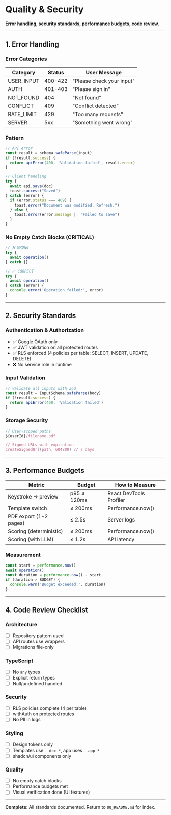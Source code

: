 # Quality & Security

**Error handling, security standards, performance budgets, code review.**

---

## 1. Error Handling

### Error Categories

| Category | Status | User Message |
|----------|--------|--------------|
| USER_INPUT | 400-422 | "Please check your input" |
| AUTH | 401-403 | "Please sign in" |
| NOT_FOUND | 404 | "Not found" |
| CONFLICT | 409 | "Conflict detected" |
| RATE_LIMIT | 429 | "Too many requests" |
| SERVER | 5xx | "Something went wrong" |

### Pattern

```typescript
// API error
const result = schema.safeParse(input)
if (!result.success) {
  return apiError(400, 'Validation failed', result.error)
}

// Client handling
try {
  await api.save(doc)
  toast.success("Saved")
} catch (error) {
  if (error.status === 409) {
    toast.error("Document was modified. Refresh.")
  } else {
    toast.error(error.message || "Failed to save")
  }
}
```

### No Empty Catch Blocks (CRITICAL)

```typescript
// ❌ WRONG
try {
  await operation()
} catch {}

// ✅ CORRECT
try {
  await operation()
} catch (error) {
  console.error('Operation failed:', error)
}
```

---

## 2. Security Standards

### Authentication & Authorization
- ✅ Google OAuth only
- ✅ JWT validation on all protected routes
- ✅ RLS enforced (4 policies per table: SELECT, INSERT, UPDATE, DELETE)
- ❌ No service role in runtime

### Input Validation
```typescript
// Validate all inputs with Zod
const result = InputSchema.safeParse(body)
if (!result.success) {
  return apiError(400, 'Validation failed')
}
```

### Storage Security
```typescript
// User-scoped paths
${userId}/filename.pdf

// Signed URLs with expiration
createSignedUrl(path, 604800) // 7 days
```

---

## 3. Performance Budgets

| Metric | Budget | How to Measure |
|--------|--------|----------------|
| Keystroke → preview | p95 ≤ 120ms | React DevTools Profiler |
| Template switch | ≤ 200ms | Performance.now() |
| PDF export (1-2 pages) | ≤ 2.5s | Server logs |
| Scoring (deterministic) | ≤ 200ms | Performance.now() |
| Scoring (with LLM) | ≤ 1.2s | API latency |

### Measurement
```typescript
const start = performance.now()
await operation()
const duration = performance.now() - start
if (duration > BUDGET) {
  console.warn('Budget exceeded:', duration)
}
```

---

## 4. Code Review Checklist

### Architecture
- [ ] Repository pattern used
- [ ] API routes use wrappers
- [ ] Migrations file-only

### TypeScript
- [ ] No `any` types
- [ ] Explicit return types
- [ ] Null/undefined handled

### Security
- [ ] RLS policies complete (4 per table)
- [ ] withAuth on protected routes
- [ ] No PII in logs

### Styling
- [ ] Design tokens only
- [ ] Templates use `--doc-*`, app uses `--app-*`
- [ ] shadcn/ui components only

### Quality
- [ ] No empty catch blocks
- [ ] Performance budgets met
- [ ] Visual verification done (UI features)

---

**Complete**: All standards documented. Return to `00_README.md` for index.
